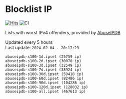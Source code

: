 # Blocklist IP

[![Hits](https://hits.seeyoufarm.com/api/count/incr/badge.svg?url=https%3A%2F%2Fgithub.com%2Fborestad%2Fblocklist-ip%2F&count_bg=%2379C83D&title_bg=%23555555&icon=&icon_color=%23E7E7E7&title=hits&edge_flat=false)](https://hits.seeyoufarm.com)  ![CI](https://img.shields.io/github/workflow/status/borestad/blocklist-ip/CI?style=flat-square)

Lists with worst IPv4 offenders, provided by [AbuseIPDB](https://www.abuseipdb.com/)

<!-- FOOTER-PLACEHOLDER -->
Updated every 5 hours<br>
Last update: `2024-02-04 - 20:17:23`
```
abuseipdb-s100-1d.ipset (25759 ip)
abuseipdb-s100-2d.ipset (30070 ip)
abuseipdb-s100-3d.ipset (32549 ip)
abuseipdb-s100-7d.ipset (38924 ip)
abuseipdb-s100-30d.ipset (59418 ip)
abuseipdb-s100-60d.ipset (82486 ip)
abuseipdb-s100-90d.ipset (104286 ip)
abuseipdb-s100-120d.ipset (128032 ip)
abuseipdb-s100-all.ipset (467613 ip)
```

